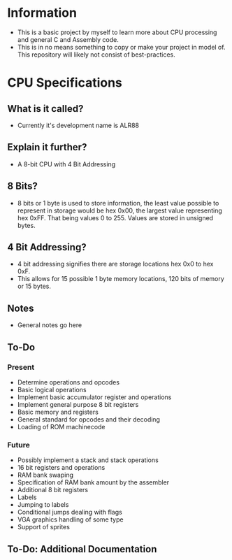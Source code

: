 # Information

* This is a basic project by myself to learn more about CPU processing and general C and Assembly code.
* This is in no means something to copy or make your project in model of. This repository will likely not consist of best-practices.

# CPU Specifications

## What is it called?

* Currently it's development name is ALR88

## Explain it further?

* A 8-bit CPU with 4 Bit Addressing

## 8 Bits?

* 8 bits or 1 byte is used to store information, the least value possible to represent in storage would be hex 0x00, the largest value representing hex 0xFF. That being values 0 to 255. Values are stored in unsigned bytes.

## 4 Bit Addressing?

* 4 bit addressing signifies there are storage locations hex 0x0 to hex 0xF.
* This allows for 15 possible 1 byte memory locations, 120 bits of memory or 15 bytes.

## Notes

* General notes go here

## To-Do

### Present

* Determine operations and opcodes
* Basic logical operations
* Implement basic accumulator register and operations
* Implement general purpose 8 bit registers
* Basic memory and registers
* General standard for opcodes and their decoding
* Loading of ROM machinecode

### Future

* Possibly implement a stack and stack operations
* 16 bit registers and operations
* RAM bank swaping
* Specification of RAM bank amount by the assembler
* Additional 8 bit registers
* Labels
* Jumping to labels
* Conditional jumps dealing with flags
* VGA graphics handling of some type
* Support of sprites

## To-Do: Additional Documentation

